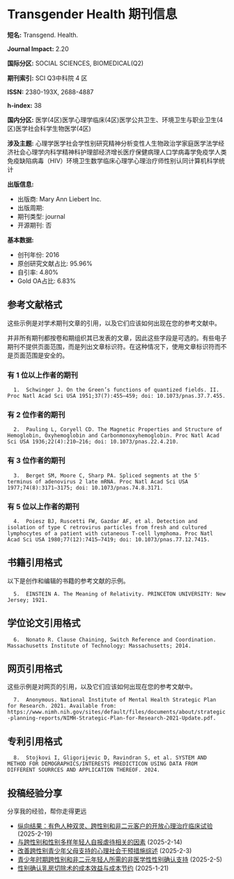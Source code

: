 # Transgender Health 期刊信息

**短名:** Transgend. Health.

**Journal Impact:** 2.20

**国际分区:** SOCIAL SCIENCES, BIOMEDICAL(Q2)

**期刊索引:** SCI Q3中科院 4 区

**ISSN:** 2380-193X, 2688-4887

**h-index:** 38

**国内分区:** 医学(4区)医学心理学临床(4区)医学公共卫生、环境卫生与职业卫生(4区)医学社会科学生物医学(4区)

**涉及主题:** 心理学医学社会学性别研究精神分析变性人生物政治学家庭医学法学经济社会心理学内科学精神科护理部经济增长医疗保健病理人口学病毒学免疫学人类免疫缺陷病毒（HIV）环境卫生数学临床心理学心理治疗师性别认同计算机科学统计

**出版信息:**

*   出版商: Mary Ann Liebert Inc.
*   出版周期:
*   期刊类型: journal
*   开源期刊: 否

**基本数据:**

*   创刊年份: 2016
*   原创研究文献占比: 95.96%
*   自引率: 4.80%
*   Gold OA占比: 6.83%

## 参考文献格式

这些示例是对学术期刊文章的引用，以及它们应该如何出现在您的参考文献中。

并非所有期刊都按卷和期组织其已发表的文章，因此这些字段是可选的。有些电子期刊不提供页面范围，而是列出文章标识符。在这种情况下，使用文章标识符而不是页面范围是安全的。

### 有 1 位以上作者的期刊

`   1.  Schwinger J. On the Green’s functions of quantized fields. II. Proc Natl Acad Sci USA 1951;37(7):455–459; doi: 10.1073/pnas.37.7.455.   `

### 有 2 位作者的期刊

`   2.  Pauling L, Coryell CD. The Magnetic Properties and Structure of Hemoglobin, Oxyhemoglobin and Carbonmonoxyhemoglobin. Proc Natl Acad Sci USA 1936;22(4):210–216; doi: 10.1073/pnas.22.4.210.   `

### 有 3 位作者的期刊

`   3.  Berget SM, Moore C, Sharp PA. Spliced segments at the 5′ terminus of adenovirus 2 late mRNA. Proc Natl Acad Sci USA 1977;74(8):3171–3175; doi: 10.1073/pnas.74.8.3171.   `

### 有 5 位以上作者的期刊

`   4.  Poiesz BJ, Ruscetti FW, Gazdar AF, et al. Detection and isolation of type C retrovirus particles from fresh and cultured lymphocytes of a patient with cutaneous T-cell lymphoma. Proc Natl Acad Sci USA 1980;77(12):7415–7419; doi: 10.1073/pnas.77.12.7415.   `

## 书籍引用格式

以下是创作和编辑的书籍的参考文献的示例。

`   5.  EINSTEIN A. The Meaning of Relativity. PRINCETON UNIVERSITY: New Jersey; 1921.   `

## 学位论文引用格式

`   6.  Nonato R. Clause Chaining, Switch Reference and Coordination. Massachusetts Institute of Technology: Massachusetts; 2014.   `

## 网页引用格式

这些示例是对网页的引用，以及它们应该如何出现在您的参考文献中。

`   7.  Anonymous. National Institute of Mental Health Strategic Plan for Research. 2021. Available from: https://www.nimh.nih.gov/sites/default/files/documents/about/strategic-planning-reports/NIMH-Strategic-Plan-for-Research-2021-Update.pdf.   `

## 专利引用格式

`   8.  Stojkovi I, Gligorijevic D, Ravindran S, et al. SYSTEM AND METHOD FOR DEMOGRAPHICS/INTERESTS PREDICTICON USING DATA FROM DIFFERENT SOURRCES AND APPLICATION THEREOF. 2024.   `

## 投稿经验分享

分享我的经验，帮你走得更远

*   [纵向结果：有色人种双灵、跨性别和非二元客户的开放心理治疗临床试验](https://www.vmsci.com/articles/9115305__Longitudinal_Outcomes_of_an_Open_Psychotherapy_Clinical_Trial_with_Two_Spirit_Transgender_and_Nonbinary_Clients_of_Color) (2025-2-19)
*   [与跨性别和性别多样年轻人自报虐待相关的因素](https://www.vmsci.com/articles/8979634__Factors_Associated_with_SelfReported_Abuse_Among_Transgender_and_Gender_Diverse_Young_Adults) (2025-2-14)
*   [改善跨性别青少年父母支持的心理社会干预措施综述](https://www.vmsci.com/articles/8878265__A_Review_of_Psychosocial_Interventions_to_Improve_Parental_Support_of_Transgender_Youth) (2025-2-3)
*   [青少年时期跨性别和非二元年轻人所需的非医学性性别确认支持](https://www.vmsci.com/articles/8878264__Desired_Nonmedical_GenderAffirming_Support_During_Adolescence_Among_Transgender_and_Nonbinary_Young_Adults) (2025-2-5)
*   [性别确认乳房切除术的成本效益与成本节约](https://www.vmsci.com/articles/8775265__The_CostEffectiveness_and_Cost_Savings_of_GenderAffirming_Mastectomy) (2025-1-21)
